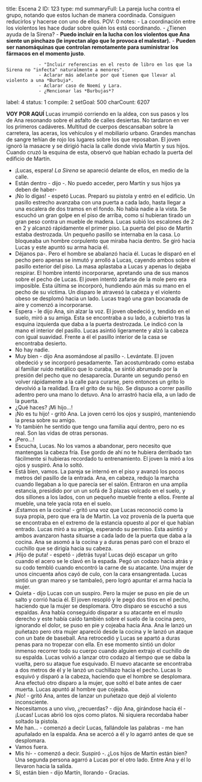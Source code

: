 title:          Escena 2
ID:             123
type:           md
summaryFull:    La pareja lucha contra el grupo, notando que estos luchan de manera coordinada. Consiguen reducirlos y hacerse con uno de ellos.
POV:            0
notes:          - La coordinación entre los violentos les hace dudar sobre quién los está coordinando.
                - ¿Tienen ayuda de la Sirena?
                - **Puedo incluir en la lucha con los violentos que Ana siente un pinchazo (le inyectan algo que le provoca el malestar).**
                - **Pueden ser nanomáquinas que controlan remotamente para suministrar los fármacos en el momento justo**.
                
                - "Incluir referencias en el resto de libro en los que la Sirena no "infecta" naturalmente a menores".
                - Aclarar más adelante por qué tienen que llevar al violento a una *Burbuja*.
                - Aclarar caso de Noemí y Lara.
                - ¿Mencionar las *Burbujas*?
label:          4
status:         1
compile:        2
setGoal:        500
charCount:      6207


**VOY POR AQUÍ**
Lucas irrumpió corriendo en la aldea, con sus pasos y los de Ana resonando sobre el asfalto de calles desiertas.
No tardaron en ver los primeros cadáveres. Multitud de cuerpos descansaban sobre la carretera, las aceras, los vehículos y el mobiliario urbano. Grandes manchas de sangre teñían de rojo los lugares sobre los que reposaban.
El joven ignoró la masacre y se dirigió hacia la calle donde vivía Martín y sus hijos. Cuando cruzó la esquina de esta, observó que habían echado la puerta del edificio de Martín.
- ¡Lucas, espera!
*La Sirena* se apareció delante de ellos, en medio de la calle.
- Están dentro - dijo -. No puedo acceder, pero Martín y sus hijos ya deben de haber-
- ¡No lo digas! - espetó Lucas. Preparó su pistola y entró en el edificio.
Un pasillo estrecho avanzaba con una puerta a cada lado, hasta llegar a una escalera de dos tramos en el fondo.
No había nadie a la vista.
Se escuchó un gran golpe en el piso de arriba, como si hubieran tirado un gran peso contra un mueble de madera.
Lucas subió los escalones de 2 en 2 y alcanzó rápidamente el primer piso.
La puerta del piso de Martín estaba destrozada.
Un pequeño pasillo se internaba en la casa. Lo bloqueaba un hombre corpulento que miraba hacia dentro. Se giró hacia Lucas y este apuntó su arma hacia él.
- Déjanos pa-.
Pero el hombre se abalanzó hacia él. Lucas le disparó en el pecho pero apenas se inmutó y arrolló a Lucas, cayendo ambos sobre el pasillo exterior del piso.
La masa aplastaba a Lucas y apenas lo dejaba respirar. El hombre intentó incorporarse, apretando una de sus manos sobre el pecho de Lucas.
El joven intentó zafarse de la mole pero era imposible. Esta última se incorporó, hundiendo aún más su mano en el pecho de su víctima.
Un disparo le atravesó la cabeza y el violento obeso se desplomó hacia un lado.
Lucas tragó una gran bocanada de aire y comenzó a incorporarse.
- Espera - le dijo Ana, sin alzar la voz.
El joven obedeció y, tendido en el suelo, miró a su amiga. Esta se encontraba a su lado, a cubierto tras la esquina izquierda que daba a la puerta destrozada. Le indicó con la mano el interior del pasillo.
Lucas asintió ligeramente y alzó la cabeza con igual suavidad. Frente a él el pasillo interior de la casa se encontraba desierto.
- No hay nadie.
- Muy bien - dijo Ana asomándose al pasillo -. Levántate.
El joven obedeció y se incorporó pesadamente.
Tan acostumbrado como estaba al familiar ruido metálico que lo curaba, se sintió abrumado por la presión del pecho que no desaparecía.
Durante un segundo pensó en volver rápidamente a la calle para curarse, pero entonces un grito lo devolvió a la realidad.
Era el grito de su hijo.
Se dispuso a correr pasillo adentro pero una mano lo detuvo. Ana lo arrastró hacia ella, a un lado de la puerta.
- ¿Qué haces? ¡Mi hijo...!
- ¡No es tu hijo! - gritó Ana.
La joven cerró los ojos y suspiró, manteniendo la presa sobre su amigo.
- Yo también he sentido que tengo una familia aquí dentro, pero no es real. Son las vidas de otras personas.
- ¡Pero...!
- Escucha, Lucas. No los vamos a abandonar, pero necesito que mantengas la cabeza fría. Ese gordo de ahí no te hubiera derribado tan fácilmente si hubieras recordado tu entrenamiento.
El joven la miró a los ojos y suspiró.
Ana lo soltó.
- Está bien, vamos.
La pareja se internó en el piso y avanzó los pocos metros del pasillo de la entrada.
Ana, en cabeza, redujo la marcha cuando llegaban a lo que parecía ser el salón. Entraron en una amplia estancia, presidido por un un sofá de 3 plazas volcado en el suelo, y dos sillones a los lados, con un pequeño mueble frente a ellos. Frente al mueble, una tele yacía rota en el suelo.
- ¡Estamos en la cocina! - gritó una voz que Lucas reconoció como la suya propia, pero que era la de Martín.
La voz provenía de la puerta que se encontraba en el extremo de la estancia opuesto al por el que habían entrado.
Lucas miró a su amiga, esperando su permiso. Esta asintió y ambos avanzaron hasta situarse a cada lado de la puerta que daba a la cocina.
Ana se asomó a la cocina y a duras penas paró con el brazo el cuchillo que se dirigía hacia su cabeza.
- ¡Hijo de puta! - espetó - ¡detrás tuya!
Lucas dejó escapar un grito cuando el acero se le clavó en la espada. Pegó un codazo hacia atrás y su codo tembló cuando encontró la carne de su atacante.
Una mujer de unos cincuenta años cayó de culo, con la cara ensangrentada. Lucas sintió un gran mareo y se tambaleó, pero logró apuntar el arma hacia la mujer.
- Quieta - dijo Lucas con un suspiro.
Pero la mujer se puso en pie de un salto y corrió hacia él.
El joven resopló y le pegó dos tiros en el pecho, haciendo que la mujer se desplomara.
Otro disparo se escuchó a sus espaldas. Ana había conseguido disparar a su atacante en el muslo derecho y este había caído también sobre el suelo de la cocina pero, ignorando el dolor, se puso en pie y cojeaba hacia Ana.
Ana le lanzó un puñetazo pero otra mujer apareció desde la cocina y le lanzó un ataque con un bate de baseball. Ana retrocedió y Lucas se apartó a duras penas para no tropezar con ella.
En ese momento sintió un dolor inmenso recorrer todo su cuerpo cuando alguien extrajo el cuchillo de su espalda.
Lucas volvió a lanzar otro codazo al tiempo que se daba la vuelta, pero su ataque fue esquivado. El nuevo atacante se encontraba a dos metros de él y le lanzó un cuchillazo hacia el pecho. Lucas lo esquivó y disparó a la cabeza, haciendo que el hombre se desplomara.
Ana efectuó otro disparo a la mujer, que soltó el bate antes de caer muerta. Lucas apuntó al hombre que cojeaba.
- ¡No! - gritó Ana, antes de lanzar un puñetazo que dejó al violento inconsciente.
- Necesitamos a uno vivo, ¿recuerdas? - dijo Ana, girándose hacia él - ¡Lucas!
Lucas abrió los ojos como platos. Ni siquiera recordaba haber soltado la pistola.
- Me han... - comenzó a decir Lucas, fallándole las palabras - me han apuñalado en la espalda.
Ana se acercó a él y lo agarró antes de que se desplomara.
- Vamos fuera.
- Mis hi- - comenzó a decir. Suspiró -. ¿Los hijos de Martín están bien?
Una segunda persona agarró a Lucas por el otro lado. Entre Ana y él lo llevaron hacia la salida.
- Sí, están bien - dijo Martín, llorando - Gracias.